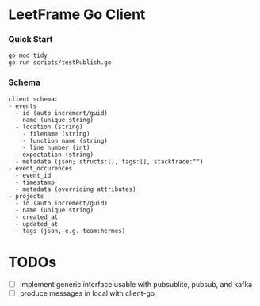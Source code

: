 # LeetFrame Go Client

### Quick Start
```
go mod tidy
go run scripts/testPublish.go
```

### Schema
```
client schema:
- events
  - id (auto increment/guid)
  - name (unique string)
  - location (string)
    - filename (string)
    - function name (string)
    - line number (int)
  - expectation (string)
  - metadata (json; structs:[], tags:[], stacktrace:"")
- event_occurences
  - event_id
  - timestamp
  - metadata (overriding attributes)
- projects
  - id (auto increment/guid)
  - name (unique string)
  - created_at
  - updated_at
  - tags (json, e.g. team:hermes)
```

# TODOs
- [ ] implement generic interface usable with pubsublite, pubsub, and kafka
- [ ] produce messages in local with client-go
